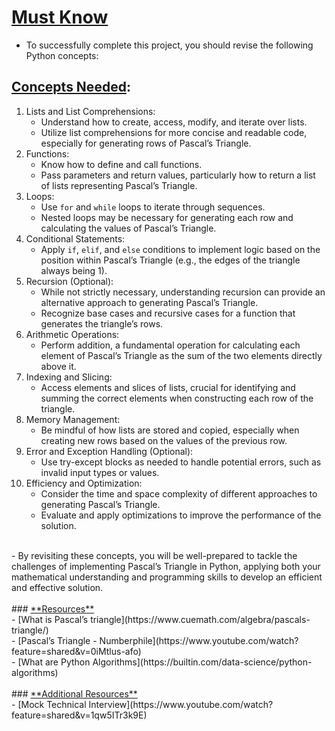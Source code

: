 # <ins>**Must Know**</ins><br>
- To successfully complete this project, you should revise the following Python concepts:<br>
## <ins>**Concepts Needed**</ins>:<br>
1. Lists and List Comprehensions:<br>
	- Understand how to create, access, modify, and iterate over lists.<br>
	- Utilize list comprehensions for more concise and readable code, especially for generating rows of Pascal’s Triangle.<br>
2. Functions:<br>
	- Know how to define and call functions.<br>
	- Pass parameters and return values, particularly how to return a list of lists representing Pascal’s Triangle.<br>
3. Loops:<br>
	- Use `for` and `while` loops to iterate through sequences.<br>
	- Nested loops may be necessary for generating each row and calculating the values of Pascal’s Triangle.<br>
4. Conditional Statements:<br>
	- Apply `if`, `elif`, and `else` conditions to implement logic based on the position within Pascal’s Triangle (e.g., the edges of the triangle always being 1).<br>
5. Recursion (Optional):<br>
	- While not strictly necessary, understanding recursion can provide an alternative approach to generating Pascal’s Triangle.<br>
	- Recognize base cases and recursive cases for a function that generates the triangle’s rows.<br>
6. Arithmetic Operations:<br>
	- Perform addition, a fundamental operation for calculating each element of Pascal’s Triangle as the sum of the two elements directly above it.<br>
7. Indexing and Slicing:<br>
	- Access elements and slices of lists, crucial for identifying and summing the correct elements when constructing each row of the triangle.<br>
8. Memory Management:<br>
	- Be mindful of how lists are stored and copied, especially when creating new rows based on the values of the previous row.<br>
9. Error and Exception Handling (Optional):<br>
	- Use try-except blocks as needed to handle potential errors, such as invalid input types or values.<br>
10. Efficiency and Optimization:<br>
	- Consider the time and space complexity of different approaches to generating Pascal’s Triangle.<br>
	- Evaluate and apply optimizations to improve the performance of the solution.<br>
<br>
- By revisiting these concepts, you will be well-prepared to tackle the challenges of implementing Pascal’s Triangle in Python, applying both your mathematical understanding and programming skills to develop an efficient and effective solution.<br>
<br>
### <ins>**Resources**</ins><br>
- [What is Pascal’s triangle](https://www.cuemath.com/algebra/pascals-triangle/)<br>
- [Pascal’s Triangle - Numberphile](https://www.youtube.com/watch?feature=shared&v=0iMtlus-afo)<br>
- [What are Python Algorithms](https://builtin.com/data-science/python-algorithms)<br>
<br>
### <ins>**Additional Resources**</ins><br>
- [Mock Technical Interview](https://www.youtube.com/watch?feature=shared&v=1qw5ITr3k9E)<br>
